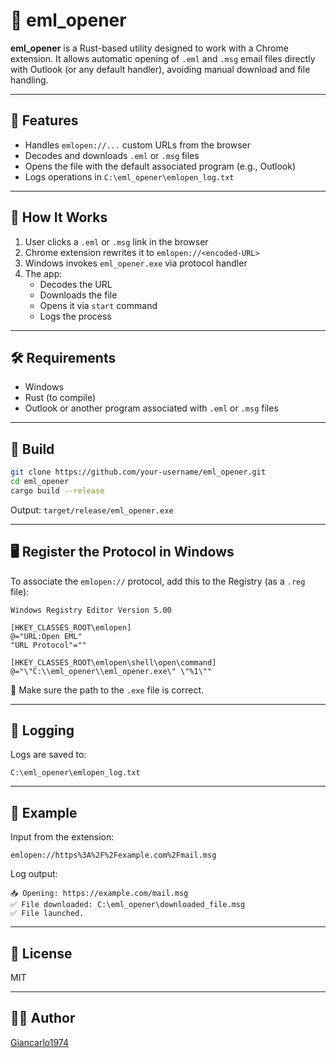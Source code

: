 # 📩 eml_opener

**eml_opener** is a Rust-based utility designed to work with a Chrome extension. 
It allows automatic opening of `.eml` and `.msg` email files directly with Outlook (or any default handler), avoiding manual download and file handling.

---

## 🚀 Features

- Handles `emlopen://...` custom URLs from the browser
- Decodes and downloads `.eml` or `.msg` files
- Opens the file with the default associated program (e.g., Outlook)
- Logs operations in `C:\eml_opener\emlopen_log.txt`

---

## 🧱 How It Works

1. User clicks a `.eml` or `.msg` link in the browser
2. Chrome extension rewrites it to `emlopen://<encoded-URL>`
3. Windows invokes `eml_opener.exe` via protocol handler
4. The app:
   - Decodes the URL
   - Downloads the file
   - Opens it via `start` command
   - Logs the process

---

## 🛠 Requirements

- Windows
- Rust (to compile)
- Outlook or another program associated with `.eml` or `.msg` files

---

## 🔧 Build

```sh
git clone https://github.com/your-username/eml_opener.git
cd eml_opener
cargo build --release
```

Output: `target/release/eml_opener.exe`

---

## 🖥 Register the Protocol in Windows

To associate the `emlopen://` protocol, add this to the Registry (as a `.reg` file):

```reg
Windows Registry Editor Version 5.00

[HKEY_CLASSES_ROOT\emlopen]
@="URL:Open EML"
"URL Protocol"=""

[HKEY_CLASSES_ROOT\emlopen\shell\open\command]
@="\"C:\\eml_opener\\eml_opener.exe\" \"%1\""
```

🧠 Make sure the path to the `.exe` file is correct.

---

## 📝 Logging

Logs are saved to:

```
C:\eml_opener\emlopen_log.txt
```

---

## 🧪 Example

Input from the extension:

```
emlopen://https%3A%2F%2Fexample.com%2Fmail.msg
```

Log output:

```
📥 Opening: https://example.com/mail.msg
✅ File downloaded: C:\eml_opener\downloaded_file.msg
✅ File launched.
```

---

## 📄 License

MIT

---

## 🙋‍♂️ Author

[Giancarlo1974](https://github.com/Giancarlo1974)
